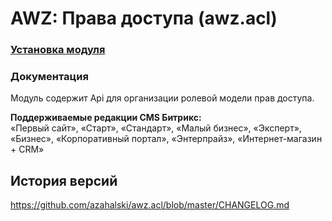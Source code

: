 # AWZ: Права доступа (awz.acl)

### [Установка модуля](https://github.com/azahalski/awz.acl/tree/main/docs/install.md)

### Документация


<!-- desc-start -->

Модуль содержит Api для организации ролевой модели прав доступа.

**Поддерживаемые редакции CMS Битрикс:**<br>
«Первый сайт», «Старт», «Стандарт», «Малый бизнес», «Эксперт», «Бизнес», «Корпоративный портал», «Энтерпрайз», «Интернет-магазин + CRM»

<!-- desc-end -->

<!-- cl-start -->
## История версий

https://github.com/azahalski/awz.acl/blob/master/CHANGELOG.md

<!-- cl-end -->